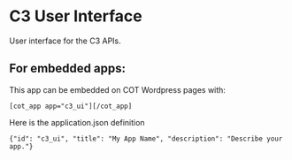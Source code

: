 C3 User Interface
===========
User interface for the C3 APIs.

For embedded apps:
------------------
This app can be embedded on COT Wordpress pages with:

`[cot_app app="c3_ui"][/cot_app]`

Here is the application.json definition

`{"id": "c3_ui", "title": "My App Name", "description": "Describe your app."}`
